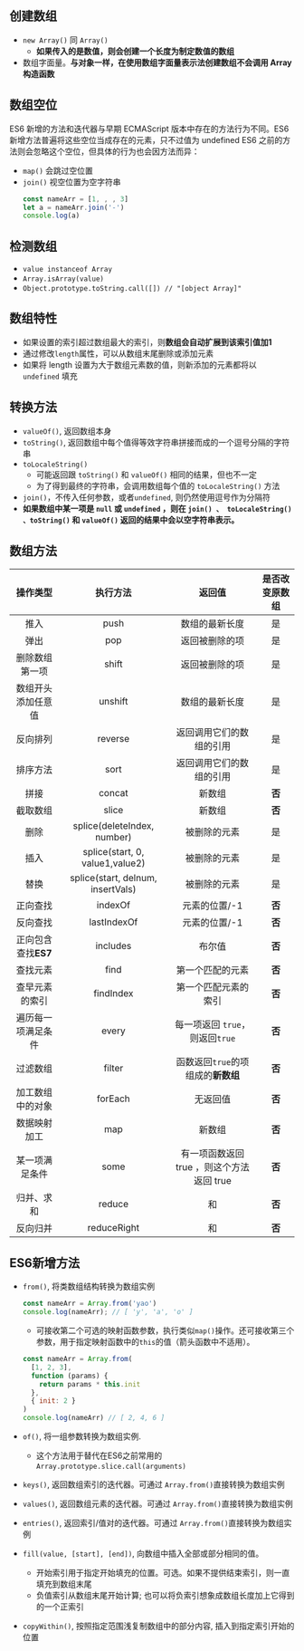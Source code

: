## 创建数组
  - `new Array()` 同 `Array()`
    - **如果传入的是数值，则会创建一个长度为制定数值的数组**
  - 数组字面量。**与对象一样，在使用数组字面量表示法创建数组不会调用 Array 构造函数**

## 数组空位
  ES6 新增的方法和迭代器与早期 ECMAScript 版本中存在的方法行为不同。ES6 新增方法普遍将这些空位当成存在的元素，只不过值为 undefined
  ES6 之前的方法则会忽略这个空位，但具体的行为也会因方法而异：
  - `map()` 会跳过空位置
  - `join()` 视空位置为空字符串
    ```js
    const nameArr = [1, , , 3]
    let a = nameArr.join('-')
    console.log(a)
    ```
## 检测数组
  - `value instanceof Array`
  - `Array.isArray(value)`
  - `Object.prototype.toString.call([]) // "[object Array]"`

## 数组特性
  - 如果设置的索引超过数组最大的索引，则**数组会自动扩展到该索引值加1**
  - 通过修改`length`属性，可以从数组末尾删除或添加元素
  - 如果将 length 设置为大于数组元素数的值，则新添加的元素都将以 `undefined` 填充

## 转换方法
  - `valueOf()`, 返回数组本身
  - `toString()`, 返回数组中每个值得等效字符串拼接而成的一个逗号分隔的字符串
  - `toLocaleString()`
    - 可能返回跟 `toString()` 和 `valueOf()` 相同的结果，但也不一定
    - 为了得到最终的字符串，会调用数组每个值的 `toLocaleString()` 方法
  - `join()`，不传入任何参数，或者`undefined`, 则仍然使用逗号作为分隔符
  - **如果数组中某一项是 `null` 或 `undefined` ，则在 `join() 、 toLocaleString() 、toString()` 和 `valueOf()` 返回的结果中会以空字符串表示。**

## 数组方法

|      操作类型       |             执行方法              |                  返回值                   | **是否改变原数组** |
| :-----------------: | :-------------------------------: | :---------------------------------------: | :----------------: |
|        推入         |               push                |              数组的最新长度               |         是         |
|        弹出         |                pop                |              返回被删除的项               |         是         |
|   删除数组第一项    |               shift               |              返回被删除的项               |         是         |
| 数组开头添加任意值  |              unshift              |              数组的最新长度               |         是         |
|      反向排列       |              reverse              |         返回调用它们的数组的引用          |         是         |
|      排序方法       |               sort                |         返回调用它们的数组的引用          |         是         |
|        拼接         |              concat               |                  新数组                   |       **否**       |
|      截取数组       |               slice               |                  新数组                   |       **否**       |
|        删除         |    splice(deleteIndex, number)    |               被删除的元素                |         是         |
|        插入         |  splice(start, 0, value1,value2)  |               被删除的元素                |         是         |
|        替换         | splice(start, delnum, insertVals) |               被删除的元素                |         是         |
|      正向查找       |              indexOf              |               元素的位置/-1               |       **否**       |
|      反向查找       |            lastIndexOf            |               元素的位置/-1               |       **否**       |
| 正向包含查找**ES7** |             includes              |                  布尔值                   |       **否**       |
|      查找元素       |               find                |             第一个匹配的元素              |       **否**       |
|   查早元素的索引    |             findIndex             |           第一个匹配元素的索引            |       **否**       |
| 遍历每一项满足条件  |               every               |      每一项返回 `true`，则返回`true`      |       **否**       |
|      过滤数组       |              filter               |    函数返回`true`的项组成的**新数组**     |       **否**       |
|  加工数组中的对象   |              forEach              |                 无返回值                  |       **否**       |
|    数据映射加工     |                map                |                  新数组                   |       **否**       |
|   某一项满足条件    |               some                | 有一项函数返回 true ，则这个方法返回 true |       **否**       |
|     归并、求和      |              reduce               |                    和                     |       **否**       |
|      反向归并       |            reduceRight            |                    和                     |       **否**       |



## ES6新增方法
  - `from()`, 将类数组结构转换为数组实例

    ```js
    const nameArr = Array.from('yao')
    console.log(nameArr); // [ 'y', 'a', 'o' ]
    ```
    - 可接收第二个可选的映射函数参数，执行类似`map()`操作。还可接收第三个参数，用于指定映射函数中的`this`的值（箭头函数中不适用）。
    ```js
    const nameArr = Array.from(
      [1, 2, 3],
      function (params) {
        return params * this.init
      },
      { init: 2 }
    )
    console.log(nameArr) // [ 2, 4, 6 ]
    ```
  - `of()`, 将一组参数转换为数组实例.

    - 这个方法用于替代在ES6之前常用的`Array.prototype.slice.call(arguments)`
  - `keys()`, 返回数组索引的迭代器。可通过 `Array.from()`直接转换为数组实例
  - `values()`, 返回数组元素的迭代器。可通过 `Array.from()`直接转换为数组实例
  - `entries()`, 返回索引/值对的迭代器。可通过 `Array.from()`直接转换为数组实例
  - `fill(value, [start], [end])`, 向数组中插入全部或部分相同的值。
    - 开始索引用于指定开始填充的位置。可选。如果不提供结束索引，则一直填充到数组末尾
    - 负值索引从数组末尾开始计算; 也可以将负索引想象成数组长度加上它得到的一个正索引
  - `copyWithin()`, 按照指定范围浅复制数组中的部分内容, 插入到指定索引开始的位置
